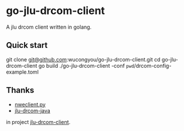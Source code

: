 go-jlu-drcom-client
===
A jlu drcom client written in golang.

## Quick start
git clone git@github.com:wucongyou/go-jlu-drcom-client.git
cd go-jlu-drcom-client
go build
./go-jlu-drcom-client -conf `pwd`/drcom-config-example.toml

## Thanks
- [nweclient.py](https://github.com/drcoms/jlu-drcom-client/blob/master/newclient.py)
- [jlu-drcom-java](https://github.com/drcoms/jlu-drcom-client/tree/master/jlu-drcom-java)
 
 in project [jlu-drcom-client](https://github.com/drcoms/jlu-drcom-client).
